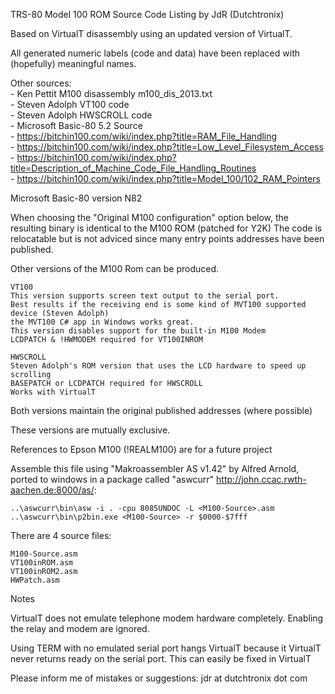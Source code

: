  TRS-80 Model 100 ROM Source Code Listing by JdR (Dutchtronix)

 Based on VirtualT disassembly using an updated version of VirtualT.
 
 All generated numeric labels (code and data) have been replaced with
 (hopefully) meaningful names.

 Other sources:</br>
 	- Ken Pettit M100 disassembly m100_dis_2013.txt </br>
	- Steven Adolph VT100 code</br>
	- Steven Adolph HWSCROLL code</br>
	- Microsoft Basic-80 5.2 Source</br>
	- https://bitchin100.com/wiki/index.php?title=RAM_File_Handling</br>
	- https://bitchin100.com/wiki/index.php?title=Low_Level_Filesystem_Access</br>
	- https://bitchin100.com/wiki/index.php?title=Description_of_Machine_Code_File_Handling_Routines</br>
	- https://bitchin100.com/wiki/index.php?title=Model_100/102_RAM_Pointers</br>

Microsoft Basic-80 version N82

 When choosing the "Original M100 configuration" option below, the resulting binary is identical to the M100 ROM (patched for Y2K)
 The code is relocatable but is not adviced since many entry points addresses have been published.

 Other versions of the M100 Rom can be produced.

 	VT100
	This version supports screen text output to the serial port. 
	Best results if the receiving end is some kind of MVT100 supported device (Steven Adolph)
	the MVT100 C# app in Windows works great.
	This version disables support for the built-in M100 Modem
	LCDPATCH & !HWMODEM required for VT100INROM

	HWSCROLL
	Steven Adolph's ROM version that uses the LCD hardware to speed up scrolling
	BASEPATCH or LCDPATCH required for HWSCROLL
	Works with VirtualT

 Both versions maintain the original published addresses (where possible)

 These versions are mutually exclusive.

 References to Epson M100 (!REALM100) are for a future project

 Assemble this file using "Makroassembler AS v1.42" by Alfred Arnold, ported to windows in a package
 called "aswcurr" http://john.ccac.rwth-aachen.de:8000/as/:

	..\aswcurr\bin\asw -i . -cpu 8085UNDOC -L <M100-Source>.asm
	..\aswcurr\bin\p2bin.exe <M100-Source> -r $0000-$7fff

 There are 4 source files:

	M100-Source.asm
	VT100inROM.asm
	VT100inROM2.asm
	HWPatch.asm
	
 Notes
 
VirtualT does not emulate telephone modem hardware completely.
Enabling the relay and modem are ignored.</br>


Using TERM with no emulated serial port hangs VirtualT because it VirtualT
never returns ready on the serial port. This can easily be fixed in VirtualT</br>

Please inform me of mistakes or suggestions: jdr at dutchtronix dot com

